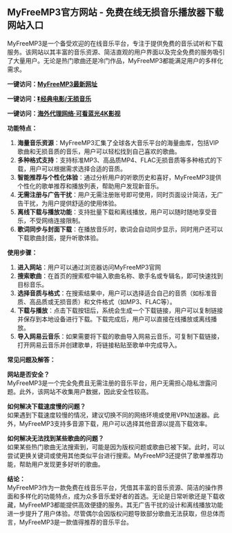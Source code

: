<h2>MyFreeMP3官方网站 - 免费在线无损音乐播放器下载网站入口</h2>
<p>MyFreeMP3是一个备受欢迎的在线音乐平台，专注于提供免费的音乐试听和下载服务。该网站以其丰富的音乐资源、简洁直观的用户界面以及完全免费的服务吸引了大量用户。无论是热门歌曲还是冷门作品，MyFreeMP3都能满足用户的多样化需求。</p>
<p><strong>一键访问：</strong><a href="https://www.litxdh.com/sites/myfreemp3.html" target="_blank"><strong>MyFreeMP3最新网址</strong></a></p>
<p><strong>一键访问：</strong><a href="https://pan.quark.cn/s/0db22432c259" target="_blank"><strong>⏬经典电影/无损音乐</strong></a></p>
<p><strong>一键访问：</strong><a href="http://ip.harmonylink.net/share/e82025" target="_blank"><strong>海外代理网络·可看蓝光4K影视</strong></a></p>
<p><strong>功能特点：</strong></p>
<ol>
  <li><strong>海量音乐资源</strong>：MyFreeMP3汇集了全球各大音乐平台的海量曲库，包括VIP歌曲和无损音质的音乐，用户可以轻松找到自己喜欢的歌曲。</li>
  <li><strong>多种格式支持</strong>：支持标准MP3、高品质MP4、FLAC无损音质等多种格式的下载，用户可以根据需求选择合适的音质。</li>
  <li><strong>智能推荐与个性化体验</strong>：通过分析用户的听歌历史和喜好，MyFreeMP3提供个性化的歌单推荐和播放列表，帮助用户发现新音乐。</li>
  <li><strong>无需注册与广告干扰</strong>：用户无需注册账号即可使用，同时页面设计简洁，无广告干扰，为用户提供舒适的使用体验。</li>
  <li><strong>离线下载与播放功能</strong>：支持批量下载和离线播放，用户可以随时随地享受音乐，不受网络连接限制。</li>
  <li><strong>歌词同步与封面下载</strong>：在播放音乐时，歌词会自动同步显示，同时用户还可以下载歌曲封面，提升听歌体验。</li>
</ol>
<p><strong>使用步骤：</strong></p>
<ol>
  <li><strong>进入网站</strong>：用户可以通过浏览器访问MyFreeMP3官网</li>
  <li><strong>搜索歌曲</strong>：在首页的搜索框中输入歌曲名称、歌手名或专辑名，即可快速找到目标音乐。</li>
  <li><strong>选择音质与格式</strong>：在搜索结果中，用户可以选择适合自己的音质（如标准音质、高品质或无损音质）和文件格式（如MP3、FLAC等）。</li>
  <li><strong>下载与播放</strong>：点击下载按钮后，系统会生成一个下载链接，用户可以复制链接并保存到本地设备进行下载。下载完成后，用户可以直接在线播放或离线播放。</li>
  <li><strong>导入网易云音乐</strong>：如果需要将下载的歌曲导入网易云音乐，可复制下载链接，打开网易云音乐并创建歌单，将链接粘贴至歌单中完成导入。</li>
</ol>
<p><strong>常见问题及解答：</strong></p>
<p><strong>网站是否安全？</strong><br>MyFreeMP3是一个完全免费且无需注册的音乐平台，用户无需担心隐私泄露问题。此外，该网站不收集用户数据，因此安全性较高。</p>
<p><strong>如何解决下载速度慢的问题？</strong><br>如果遇到下载速度较慢的情况，建议切换不同的网络环境或使用VPN加速器。此外，MyFreeMP3支持多音源下载，用户可以选择其他音源以提高下载效率。</p>
<p><strong>如何解决无法找到某些歌曲的问题？</strong><br>如果某些热门歌曲无法搜索到，可能是因为版权问题或歌曲已被下架。此时，可以尝试更换关键词或使用其他类似平台进行搜索。MyFreeMP3还提供了歌单推荐功能，帮助用户发现更多好听的歌曲。</p>
<p><strong>结论：</strong><br>MyFreeMP3作为一款免费在线音乐平台，凭借其丰富的音乐资源、简洁的操作界面和多样化的功能特点，成为众多音乐爱好者的首选。无论是日常听歌还是下载收藏，MyFreeMP3都能提供高效便捷的服务。其无广告干扰的设计和离线播放功能进一步提升了用户体验。尽管偶尔会因版权问题导致部分歌曲无法获取，但总体而言，MyFreeMP3是一款值得推荐的音乐平台。</p>
